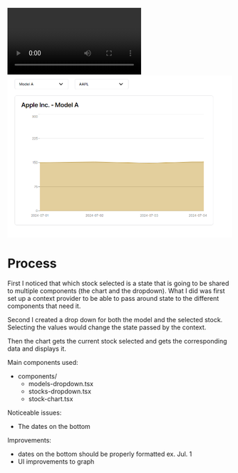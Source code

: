 ![dashboard view](demo.mp4)
![dashboard view](image.png)

# Process
First I noticed that which stock selected is a state that is going to be shared to multiple components (the chart and the dropdown). What I did was first set up a context provider to be able to pass around state to the different components that need it. 

Second I created a drop down for both the model and the selected stock. Selecting the values would change the state passed by the context. 

Then the chart gets the current stock selected and gets the corresponding data and displays it. 

Main components used:
- components/
  - models-dropdown.tsx 
  - stocks-dropdown.tsx
  - stock-chart.tsx

Noticeable issues:
- The dates on the bottom 

Improvements:
- dates on the bottom should be properly formatted ex. Jul. 1
- UI improvements to graph
